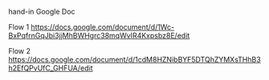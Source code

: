 hand-in Google Doc


Flow 1 https://docs.google.com/document/d/1Wc-BxPqfrnGqJbi3jjMhBWHgrc38mqWvIR4Kxpsbz8E/edit

Flow 2 https://docs.google.com/document/d/1cdM8HZNibBYF5DTQhZYMXsTHhB3h2EfQPvUfC_GHFUA/edit

